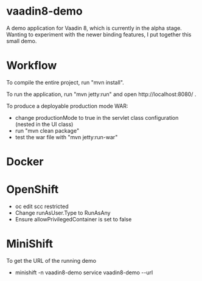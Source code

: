 vaadin8-demo
==============

A demo application for Vaadin 8, which is currently in the alpha stage.  Wanting
to experiment with the newer binding features, I put together this small demo.


Workflow
========

To compile the entire project, run "mvn install".

To run the application, run "mvn jetty:run" and open http://localhost:8080/ .

To produce a deployable production mode WAR:
- change productionMode to true in the servlet class configuration (nested in the UI class)
- run "mvn clean package"
- test the war file with "mvn jetty:run-war"

Docker
======



OpenShift
=========

- oc edit scc restricted
- Change runAsUser.Type to RunAsAny
- Ensure allowPrivilegedContainer is set to false

MiniShift
=========

To get the URL of the running demo
- minishift -n vaadin8-demo service vaadin8-demo --url
